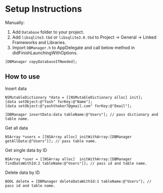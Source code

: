 # Setup Instructions
Manually:
1. Add `Database` folder to your project.
2. Add `libsqlite3.tbd` or `libsqlite3.0.tbd` to Project -> General -> Linked Frameworks and Libraries.
3. Import `DBManager.h` to AppDelegate and call below method in didFinishLaunchingWithOptions.
```objc 
[DBManager copyDatabaseIfNeeded]; 
```

How to use 
---------
Insert data
```objc
NSMutableDictionary *data = [[NSMutableDictionary alloc] init];
[data setObject:@"Yash" forKey:@"Name"];
[data setObject:@"yashthaker7@gmail.com" forKey:@"Email"];

[DBManager insertData:data tableName:@"Users"]; // pass dictionary and table name.
```
Get all data
```objc
NSArray *users = [[NSArray alloc] initWithArray:[DBManager getAllData:@"Users"]]; // pass table name.
```
Get single data by ID 
```objc
NSArray *user = [[NSArray alloc]  initWithArray:[DBManager findDataWithId:2 tableName:@"Users"]]; // pass id and table name.
```
Delete data by ID
```objc
BOOL delete = [DBManager deleteDataWithId:1 tableName:@"Users"]; // pass id and table name.
```



